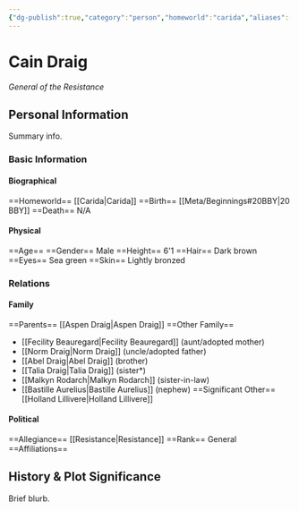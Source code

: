 ```yaml
---
{"dg-publish":true,"category":"person","homeworld":"carida","aliases":["General Draig","Cain"],"tags":["resistance","general","forcesensitive"],"permalink":"/cain-draig/","dgHomeLink":false,"dgPassFrontmatter":true}
---
```


# Cain Draig
<i>General of the Resistance</i>
## Personal Information
Summary info.

### Basic Information

#### Biographical
==Homeworld== [[Carida|Carida]]
==Birth== [[Meta/Beginnings#20BBY|20 BBY]]
==Death== N/A

#### Physical
==Age== 
==Gender== Male
==Height== 6'1
==Hair== Dark brown
==Eyes== Sea green
==Skin== Lightly bronzed

### Relations

#### Family
==Parents== [[Aspen Draig|Aspen Draig]]
==Other Family==
- [[Fecility Beauregard|Fecility Beauregard]] (aunt/adopted mother)
- [[Norm Draig|Norm Draig]] (uncle/adopted father)
- [[Abel Draig|Abel Draig]] (brother)
- [[Talia Draig|Talia Draig]] (sister*)
- [[Malkyn Rodarch|Malkyn Rodarch]] (sister-in-law)
- [[Bastille Aurelius|Bastille Aurelius]] (nephew)
==Significant Other== [[Holland Lillivere|Holland Lillivere]] 

#### Political
==Allegiance== [[Resistance|Resistance]]
==Rank== General
==Affiliations== 

## History & Plot Significance
Brief blurb.